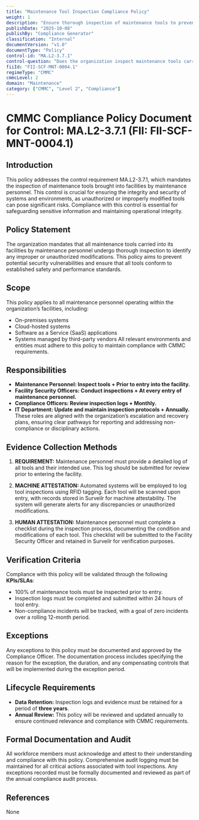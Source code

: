 ```yaml
---
title: "Maintenance Tool Inspection Compliance Policy"
weight: 1
description: "Ensure thorough inspection of maintenance tools to prevent unauthorized modifications and enhance security within organizational facilities."
publishDate: "2025-10-08"
publishBy: "Compliance Generator"
classification: "Internal"
documentVersion: "v1.0"
documentType: "Policy"
control-id: "MA.L2-3.7.1"
control-question: "Does the organization inspect maintenance tools carried into a facility by maintenance personnel for improper or unauthorized modifications?"
fiiId: "FII-SCF-MNT-0004.1"
regimeType: "CMMC"
cmmcLevel: 2
domain: "Maintenance"
category: ["CMMC", "Level 2", "Compliance"]
---
```


# CMMC Compliance Policy Document for Control: MA.L2-3.7.1 (FII: FII-SCF-MNT-0004.1)

## Introduction
This policy addresses the control requirement MA.L2-3.7.1, which mandates the inspection of maintenance tools brought into facilities by maintenance personnel. This control is crucial for ensuring the integrity and security of systems and environments, as unauthorized or improperly modified tools can pose significant risks. Compliance with this control is essential for safeguarding sensitive information and maintaining operational integrity.

## Policy Statement
The organization mandates that all maintenance tools carried into its facilities by maintenance personnel undergo thorough inspection to identify any improper or unauthorized modifications. This policy aims to prevent potential security vulnerabilities and ensure that all tools conform to established safety and performance standards.

## Scope
This policy applies to all maintenance personnel operating within the organization’s facilities, including:
- On-premises systems
- Cloud-hosted systems
- Software as a Service (SaaS) applications
- Systems managed by third-party vendors
All relevant environments and entities must adhere to this policy to maintain compliance with CMMC requirements.

## Responsibilities
- **Maintenance Personnel: Inspect tools + Prior to entry into the facility.**
- **Facility Security Officers: Conduct inspections + At every entry of maintenance personnel.**
- **Compliance Officers: Review inspection logs + Monthly.**
- **IT Department: Update and maintain inspection protocols + Annually.**
These roles are aligned with the organization’s escalation and recovery plans, ensuring clear pathways for reporting and addressing non-compliance or disciplinary actions.

## Evidence Collection Methods

1. **REQUIREMENT:**
   Maintenance personnel must provide a detailed log of all tools and their intended use. This log should be submitted for review prior to entering the facility.

2. **MACHINE ATTESTATION:**
   Automated systems will be employed to log tool inspections using RFID tagging. Each tool will be scanned upon entry, with records stored in Surveilr for machine attestability. The system will generate alerts for any discrepancies or unauthorized modifications.

3. **HUMAN ATTESTATION:**
   Maintenance personnel must complete a checklist during the inspection process, documenting the condition and modifications of each tool. This checklist will be submitted to the Facility Security Officer and retained in Surveilr for verification purposes.

## Verification Criteria
Compliance with this policy will be validated through the following **KPIs/SLAs**:
- 100% of maintenance tools must be inspected prior to entry.
- Inspection logs must be completed and submitted within 24 hours of tool entry.
- Non-compliance incidents will be tracked, with a goal of zero incidents over a rolling 12-month period.

## Exceptions
Any exceptions to this policy must be documented and approved by the Compliance Officer. The documentation process includes specifying the reason for the exception, the duration, and any compensating controls that will be implemented during the exception period.

## Lifecycle Requirements
- **Data Retention:** Inspection logs and evidence must be retained for a period of **three years**.
- **Annual Review:** This policy will be reviewed and updated annually to ensure continued relevance and compliance with CMMC requirements.

## Formal Documentation and Audit
All workforce members must acknowledge and attest to their understanding and compliance with this policy. Comprehensive audit logging must be maintained for all critical actions associated with tool inspections. Any exceptions recorded must be formally documented and reviewed as part of the annual compliance audit process.

## References
None